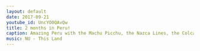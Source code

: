 ```yaml
---
layout: default
date: 2017-09-21
youtube_id: UncYO0QAvQw
title: 2 months in Peru!
caption: Amazing Peru with the Machu Picchu, the Nazca Lines, the Colca Canyon, and more. Featuring Rick and Cheryl !
music: NU - This Land
---
```

